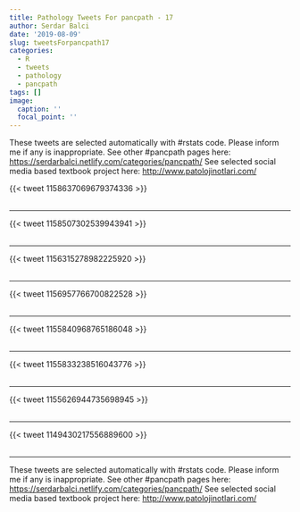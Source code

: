 ```yaml
---
title: Pathology Tweets For pancpath - 17
author: Serdar Balci
date: '2019-08-09'
slug: tweetsForpancpath17
categories:
  - R
  - tweets
  - pathology
  - pancpath
tags: []
image:
  caption: ''
  focal_point: ''
---
```



These tweets are selected automatically with #rstats code. Please inform me if any is inappropriate.
See other #pancpath pages here: https://serdarbalci.netlify.com/categories/pancpath/ 
See selected social media based textbook project here: http://www.patolojinotlari.com/

{{< tweet 1158637069679374336 >}}
<br>
<br>
<hr>
{{< tweet 1158507302539943941 >}}
<br>
<br>
<hr>
{{< tweet 1156315278982225920 >}}
<br>
<br>
<hr>
{{< tweet 1156957766700822528 >}}
<br>
<br>
<hr>
{{< tweet 1155840968765186048 >}}
<br>
<br>
<hr>
{{< tweet 1155833238516043776 >}}
<br>
<br>
<hr>
{{< tweet 1155626944735698945 >}}
<br>
<br>
<hr>
{{< tweet 1149430217556889600 >}}
<br>
<br>
<hr>


These tweets are selected automatically with #rstats code. Please inform me if any is inappropriate.
See other #pancpath pages here: https://serdarbalci.netlify.com/categories/pancpath/ 
See selected social media based textbook project here: http://www.patolojinotlari.com/
